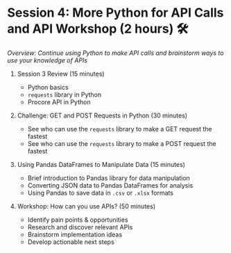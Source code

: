 # Session 4: More Python for API Calls and API Workshop (2 hours) 🛠️
_Overview: Continue using Python to make API calls and brainstorm ways to use your knowledge of APIs_

1. Session 3 Review (15 minutes)
    * Python basics
    * `requests` library in Python
    * Procore API in Python

2. Challenge: GET and POST Requests in Python (30 minutes)
    * See who can use the `requests` library to make a GET request the fastest
    * See who can use the `requests` library to make a POST request the fastest

3. Using Pandas DataFrames to Manipulate Data (15 minutes)
    * Brief introduction to Pandas library for data manipulation
    * Converting JSON data to Pandas DataFrames for analysis
    * Using Pandas to save data in `.csv` or `.xlsx` formats

4. Workshop: How can you use APIs? (50 minutes)
    * Identify pain points & opportunities
    * Research and discover relevant APIs
    * Brainstorm implementation ideas
    * Develop actionable next steps
